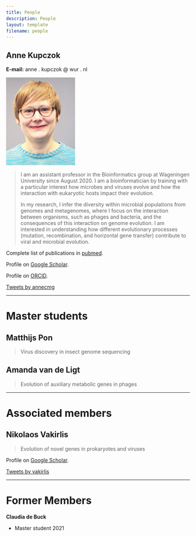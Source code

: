 ```yaml
---
title: People
description: People
layout: template
filename: people
---
```

## Anne Kupczok

**E-mail:** anne . kupczok @ wur . nl

![Anne](KEC_small.png)

> I am an assistant professor in the Bioinformatics group at Wageningen University since August 2020. I am a bioinformatician by training with a particular interest how microbes and viruses evolve and how the interaction with eukaryotic hosts impact their evolution.
>
> In my research, I infer the diversity within microbial populations from genomes and metagenomes, where I focus on the interaction between organisms, such as phages and bacteria, and the consequences of this interaction on genome evolution. I am interested in understanding how different evolutionary processes (mutation, recombination, and horizontal gene transfer) contribute to viral and microbial evolution.

Complete list of publications in
[pubmed](https://www.ncbi.nlm.nih.gov/pubmed/?term=Anne+Kupczok).

Profile on [Google Scholar](https://scholar.google.de/citations?user=XEdO4FwAAAAJ&hl=en).

Profile on [ORCID](https://orcid.org/0000-0001-5237-1899).

[Tweets by annecmg](https://twitter.com/annecmg?ref_src=twsrc%5Etfw)

* * * * *

# Master students

## Matthijs Pon

> Virus discovery in insect genome sequencing

## Amanda van de Ligt

> Evolution of auxiliary metabolic genes in phages

* * * * *

# Associated members

## Nikolaos Vakirlis

> Evolution of novel genes in prokaryotes and viruses

Profile on [Google Scholar](https://scholar.google.com/citations?user=72rh-ZsAAAAJ).

[Tweets by vakirlis](https://twitter.com/vakirlis)

* * * * *

# Former Members

**Claudia de Buck**
- Master student 2021
